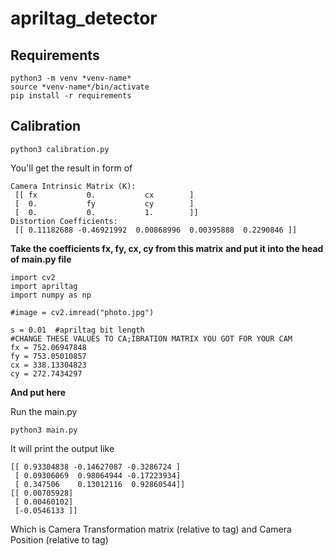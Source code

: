 # apriltag_detector

## Requirements
```
python3 -m venv *venv-name*
source *venv-name*/bin/activate
pip install -r requirements
```

## Calibration
```
python3 calibration.py
```
You'll get the result in form of 
```
Camera Intrinsic Matrix (K):
 [[ fx           0.           cx        ]
 [  0.           fy           cy        ]
 [  0.           0.           1.        ]]
Distortion Coefficients:
 [[ 0.11182688 -0.46921992  0.00868996  0.00395888  0.2290846 ]]
 ```
**Take the coefficients fx, fy, cx, cy from this matrix**
**and put it into the head of main.py file**

```
import cv2
import apriltag
import numpy as np

#image = cv2.imread("photo.jpg")

s = 0.01  #apriltag bit length
#CHANGE THESE VALUES TO CA;IBRATION MATRIX YOU GOT FOR YOUR CAM
fx = 752.06947848
fy = 753.05010857
cx = 338.13304823
cy = 272.7434297
```
**And put here**

Run the main.py
```
python3 main.py
```
It will print the output like
```
[[ 0.93304838 -0.14627087 -0.3286724 ]
 [ 0.09306069  0.98064944 -0.17223934]
 [ 0.347506    0.13012116  0.92860544]]
[[ 0.00705928]
 [ 0.00460102]
 [-0.0546133 ]]
 ```

 Which is Camera Transformation matrix (relative to tag) and Camera Position (relative to tag)